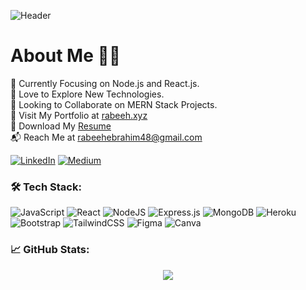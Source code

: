 ![Header](https://user-images.githubusercontent.com/65481473/195344653-217bd030-277a-4701-9c83-baed422afbbb.png)

# About Me :man_technologist:
:dart: Currently Focusing on Node.js and React.js.<br>:yellow_heart: Love to Explore New Technologies.<br>:arrows_counterclockwise: Looking to Collaborate on MERN Stack Projects. <br> :bust_in_silhouette: Visit My Portfolio at [rabeeh.xyz](https://rabeeh.xyz)<br> :bookmark_tabs: Download My [Resume](https://drive.google.com/file/d/1_Ku5IuQxwPmgYJO0_YD-T3eFXsaLwnqf/view?usp=sharing)<br>:mailbox_with_mail: Reach Me at rabeehebrahim48@gmail.com

[![LinkedIn](https://img.shields.io/badge/LinkedIn-%230077B5.svg?logo=linkedin&logoColor=white)](https://linkedin.com/in/rabeehebrahim) [![Medium](https://img.shields.io/badge/Medium-12100E?logo=medium&logoColor=white)](https://medium.com/@rabeehebrahim)

### :hammer_and_wrench: Tech Stack:
![JavaScript](https://img.shields.io/badge/javascript-%23323330.svg?style=for-the-badge&logo=javascript&logoColor=%23F7DF1E) ![React](https://img.shields.io/badge/react-%2320232a.svg?style=for-the-badge&logo=react&logoColor=%2361DAFB) ![NodeJS](https://img.shields.io/badge/node.js-6DA55F?style=for-the-badge&logo=node.js&logoColor=white) ![Express.js](https://img.shields.io/badge/express.js-%23404d59.svg?style=for-the-badge&logo=express&logoColor=%2361DAFB) ![MongoDB](https://img.shields.io/badge/MongoDB-%234ea94b.svg?style=for-the-badge&logo=mongodb&logoColor=white) ![Heroku](https://img.shields.io/badge/heroku-%23430098.svg?style=for-the-badge&logo=heroku&logoColor=white) ![Bootstrap](https://img.shields.io/badge/bootstrap-%23563D7C.svg?style=for-the-badge&logo=bootstrap&logoColor=white)
![TailwindCSS](https://img.shields.io/badge/tailwindcss-%2338B2AC.svg?style=for-the-badge&logo=tailwind-css&logoColor=white) ![Figma](https://img.shields.io/badge/figma-%23F24E1E.svg?style=for-the-badge&logo=figma&logoColor=white) ![Canva](https://img.shields.io/badge/Canva-%2300C4CC.svg?style=for-the-badge&logo=Canva&logoColor=white)

### :chart_with_upwards_trend: GitHub Stats:
<p align="center">
<img src="https://github-readme-stats.vercel.app/api?username=codewithrabeeh&theme=dark&hide_border=true&include_all_commits=false&count_private=false" >
</p>
